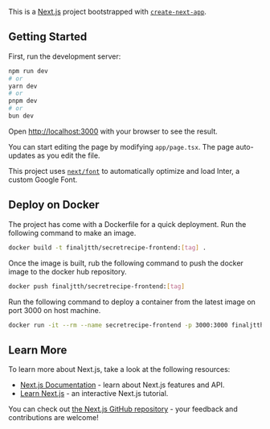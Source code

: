 This is a [Next.js](https://nextjs.org/) project bootstrapped with [`create-next-app`](https://github.com/vercel/next.js/tree/canary/packages/create-next-app).

## Getting Started

First, run the development server:

```bash
npm run dev
# or
yarn dev
# or
pnpm dev
# or
bun dev
```

Open [http://localhost:3000](http://localhost:3000) with your browser to see the result.

You can start editing the page by modifying `app/page.tsx`. The page auto-updates as you edit the file.

This project uses [`next/font`](https://nextjs.org/docs/basic-features/font-optimization) to automatically optimize and load Inter, a custom Google Font.

## Deploy on Docker

The project has come with a Dockerfile for a quick deployment. Run the following command to make an image.

```bash
docker build -t finaljtth/secretrecipe-frontend:[tag] .
```

Once the image is built, rub the following command to push the docker image to the docker hub repository.

```bash
docker push finaljtth/secretrecipe-frontend:[tag]
```

Run the following command to deploy a container from the latest image on port 3000 on host machine.

```bash
docker run -it --rm --name secretrecipe-frontend -p 3000:3000 finaljtth/secretrecipe-frontend:latest
```

## Learn More

To learn more about Next.js, take a look at the following resources:

- [Next.js Documentation](https://nextjs.org/docs) - learn about Next.js features and API.
- [Learn Next.js](https://nextjs.org/learn) - an interactive Next.js tutorial.

You can check out [the Next.js GitHub repository](https://github.com/vercel/next.js/) - your feedback and contributions are welcome!
